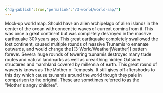 ```yaml
---
{"dg-publish":true,"permalink":"/3-world/world-map/"}
---
```



Mock-up world map. Should have an alien archipelago of alien islands in the center of the ocean with concentric waves of current coming from it. This was once a great continent but was completely destroyed in the massive earthquake 300 years ago. This great earthquake completely swallowed the lost continent, caused multiple rounds of massive Tsunamis to emanate outwards, and would change the [[3-World/Weather\|Weather]] pattern forever. Several huge rounds of towering tsunamis destroyed many trade routes and natural landmarks as well as unearthing hidden Outsider structures and marshland covered by millennia of earth. This great round of waves is known as The Mother of Tempests. It still gives off aftershocks to this day which cause tsunamis around the world though they pale in comparison to the original. These are sometimes referred to as the "Mother's angry children".